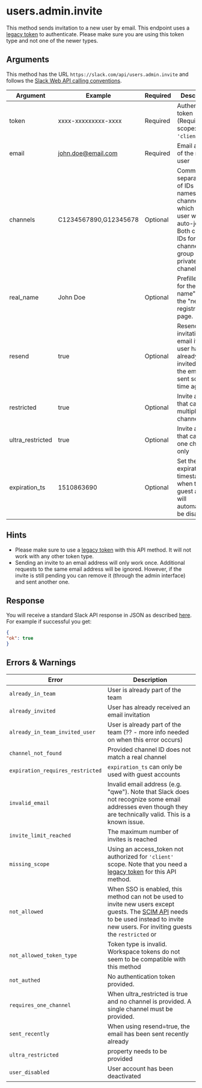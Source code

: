 # users.admin.invite
This method sends invitation to a new user by email.
This endpoint uses a [legacy token](https://api.slack.com/custom-integrations/legacy-tokens) to authenticate. Please make sure you are using this token type and not one of the newer types.

## Arguments
This method has the URL `https://slack.com/api/users.admin.invite` and follows the [Slack Web API calling conventions](https://api.slack.com/web#basics).

Argument|Example|Required|Description
--------|-------|--------|-----------
token|xxxx-xxxxxxxxx-xxxx|Required|Authentication token (Requires scope: `'client'`)
email|john.doe@email.com|Required|Email address of the new user
channels|C1234567890,G12345678|Optional|Comma-separated list of IDs (not names!) for channels, which the new user will auto-join. Both channel IDs for public channels and group IDs for private chanels work. 
real_name|John Doe|Optional|Prefilled input for the "Full name" field on the "new user registration" page.
resend|true|Optional|Resend the invitation email if the user has already been invited and the email was sent some time ago.
restricted|true|Optional|Invite a guest that can use multiple channels
ultra_restricted|true|Optional|Invite a guest that can use one channel only
expiration_ts|1510863690|Optional|Set the expiration timestamp for when the guest account will automatically be disabled

## Hints
- Please make sure to use a [legacy token](https://api.slack.com/custom-integrations/legacy-tokens) with this API method. It will not work with any other token type.
- Sending an invite to an email address will only work once. Additional requests to the same email address will be ignored. However, if the invite is still pending you can remove it (through the admin interface) and sent another one.

## Response
You will receive a standard Slack API response in JSON as described [here](https://api.slack.com/web#basics). For example if successful you get:

```json
{
"ok": true
}
```
## Errors & Warnings
Error|Description
--------|-------
`already_in_team`|User is already part of the team
`already_invited`|User has already received an email invitation
`already_in_team_invited_user`|User is already part of the team (?? - more info needed on when this error occurs)
`channel_not_found`|Provided channel ID does not match a real channel
`expiration_requires_restricted` | `expiration_ts` can only be used with guest accounts
`invalid_email`|Invalid email address (e.g. "qwe"). Note that Slack does not recognize some email addresses even though they are technically valid. This is a known issue.
`invite_limit_reached`|The maximum number of invites is reached
`missing_scope`|Using an access_token not authorized for `'client'` scope. Note that you need a [legacy token](https://api.slack.com/custom-integrations/legacy-tokens) for this API method.
`not_allowed`|When SSO is enabled, this method can not be used to invite new users except guests. The [SCIM API](https://api.slack.com/scim) needs to be used instead to invite new users. For inviting guests the `restricted` or 
`not_allowed_token_type`|Token type is invalid. Workspace tokens do not seem to be compatible with this method
`not_authed`| 	No authentication token provided.
`requires_one_channel`| When ultra_restricted is true and no channel is provided. A single channel must be provided.
`sent_recently`|When using resend=true, the email has been sent recently already
`ultra_restricted`| property needs to be provided
`user_disabled`|User account has been deactivated
